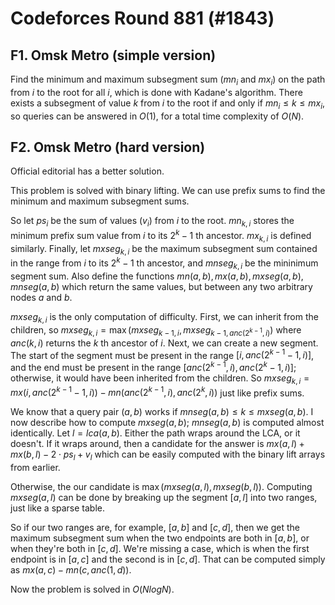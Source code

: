 # Codeforces Round 881 (#1843)

## F1. Omsk Metro (simple version)
Find the minimum and maximum subsegment sum ($mn_i$ and $mx_i$) on the path from $i$ to the root for all $i$, which is done with Kadane's algorithm. There exists a subsegment of value $k$ from $i$ to the root if and only if $mn_i\le{k}\le{mx_i}$, so queries can be answered in $O(1)$, for a total time complexity of $O(N)$.

## F2. Omsk Metro (hard version)
Official editorial has a better solution.

This problem is solved with binary lifting. We can use prefix sums to find the minimum and maximum subsegment sums.

So let $ps_i$ be the sum of values ($v_i$) from $i$ to the root. $mn_{k,i}$ stores the minimum prefix sum value from $i$ to its $2^k-1$ th ancestor. $mx_{k,i}$ is defined similarly. Finally, let $mxseg_{k,i}$ be the maximum subsegment sum contained in the range from $i$ to its $2^k-1$ th ancestor, and $mnseg_{k,i}$ be the mininimum segment sum. Also define the functions $mn(a,b),mx(a,b),mxseg(a,b),mnseg(a,b)$ which return the same values, but between any two arbitrary nodes $a$ and $b$.

$mxseg_{k,i}$ is the only computation of difficulty. First, we can inherit from the children, so $mxseg_{k,i}=\max(mxseg_{k-1,i},mxseg_{k-1,anc(2^{k-1},i)})$ where $anc(k,i)$ returns the $k$ th ancestor of $i$. Next, we can create a new segment. The start of the segment must be present in the range $[i,anc(2^{k-1}-1,i)]$, and the end must be present in the range $[anc(2^{k-1},i),anc(2^k-1,i)]$; otherwise, it would have been inherited from the children. So $mxseg_{k,i}=mx(i,anc(2^{k-1}-1,i))-mn(anc(2^{k-1},i),anc(2^k,i))$ just like prefix sums.

We know that a query pair $(a,b)$ works if $mnseg(a,b)\le{k}\le{mxseg(a,b)}$. I now describe how to compute $mxseg(a,b)$; $mnseg(a,b)$ is computed almost identically. Let $l=lca(a,b)$. Either the path wraps around the LCA, or it doesn't. If it wraps around, then a candidate for the answer is $mx(a,l)+mx(b,l)-2\cdot{ps_l}+v_l$ which can be easily computed with the binary lift arrays from earlier.

Otherwise, the our candidate is $\max(mxseg(a,l),mxseg(b,l))$. Computing $mxseg(a,l)$ can be done by breaking up the segment $[a,l]$ into two ranges, just like a sparse table. 

So if our two ranges are, for example, $[a,b]$ and $[c,d]$, then we get the maximum subsegment sum when the two endpoints are both in $[a,b]$, or when they're both in $[c,d]$. We're missing a case, which is when the first endpoint is in $[a,c]$ and the second is in $[c,d]$. That can be computed simply as $mx(a,c)-mn(c,anc(1,d))$.

Now the problem is solved in $O(NlogN)$.